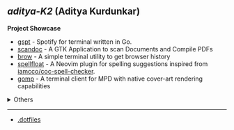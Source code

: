 ## *aditya-K2* (Aditya Kurdunkar)

**Project Showcase**

- [gspt](https://github.com/aditya-K2/gspt) - Spotify for terminal written in Go.
- [scandoc](https://github.com/aditya-K2/scandoc) - A GTK Application to scan Documents and Compile PDFs
- [brow](https://github.com/aditya-K2/brow) - A simple terminal utility to get browser history
- [spellfloat](https://github.com/aditya-K2/spellfloat) - A Neovim plugin for spelling suggestions inspired from [iamcco/coc-spell-checker](https://github.com/iamcco/coc-spell-checker).
- [gomp](https://github.com/aditya-K2/gomp) - A terminal client for MPD with native cover-art rendering capabilities
<details>
    <summary>
        Others
    </summary>
    <ul>
        <div>
            <li> <a href="https://github.com/aditya-K2/lastfm-bulk-scrobbler-cli">lastfm-bulk-scrobbler-cli</a></li> - A simple cli utility to bulk scrobble your spotify extended history to LastFM.
        </div>
        <div>
            <li> <a href="https://github.com/aditya-K2/parsers">parsers</a></li> - Parsers for <code>json</code> <code>conf</code>
        </div>
        <div>
            <li> <a href="https://github.com/aditya-K2/termtoggle.nvim">termtoggle.nvim</a></li> - A simple neovim plugin to toggle terminal window.
        </div>
    </ul>
</details>

----

- [.dotfiles](https://github.com/aditya-K2/dot)
